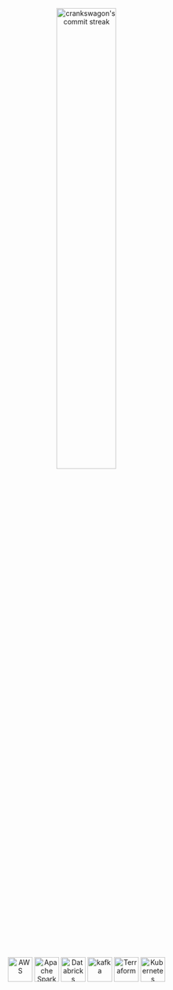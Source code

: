 
<div align="center" style="text-align:center">
<!--     <a href="#" onclick="return false;">
        <img width="49%" src="https://github-readme-stats.vercel.app/api/?username=crankswagon&show_icons=true&theme=vue&bg_color=0000&count_private=true&hide_border=true"
            alt="crankswagon's stats">
    </a> -->
    <a href="#" onclick="return false;">
        <img width="49%" src="https://github-readme-streak-stats.herokuapp.com/?user=crankswagon&theme=vue&background=0000&hide_border=true"
            alt="crankswagon's commit streak">
    </a>
<!--     <a href="#" onclick="return false;">
        <img width="35%" align ="left" src="https://github-readme-stats.vercel.app/api/top-langs/?username=crankswagon&layout=compact&bg_color=0000&theme=vue&show_icons=true&locale=en&hide_border=true"
            alt="crankswagon's language stats">
    </a> -->
    <br></br>
    <div>
    <a href="https://aws.amazon.com/"><img height="50" src="https://user-images.githubusercontent.com/25181517/183896132-54262f2e-6d98-41e3-8888-e40ab5a17326.png" alt="AWS" title="AWS" /></a>
    <a href="https://spark.apache.org/"><img height="50" src="https://user-images.githubusercontent.com/25181517/184357834-eba1eee1-6074-4b9c-8ed3-5373868096cc.png" alt="Apache Spark" title="Apache Spark" /></a>
    <a href="https://www.databricks.com/"><img height="50" src="https://azure.microsoft.com/svghandler/databricks/?height=50/" alt="Databricks" title="Databricks" /></a>
    <a href="https://kafka.apache.org/"><img height="50" src="https://user-images.githubusercontent.com/25181517/192107004-2d2fff80-d207-4916-8a3e-130fee5ee495.png" alt="kafka" title="kafka" /></a>
    <a href="https://www.terraform.io/"><img height="50" src="https://user-images.githubusercontent.com/25181517/183345121-36788a6e-5462-424a-be67-af1ebeda79a2.png" alt="Terraform" title="Terraform" /></a>
    <a href="https://kubernetes.io/"><img height="50" src="https://user-images.githubusercontent.com/25181517/182534006-037f08b5-8e7b-4e5f-96b6-5d2a5558fa85.png" alt="Kubernetes" title="Kubernetes" /></a>
    </div>

</div>
